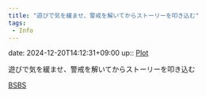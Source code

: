 ```yaml
---
title: "遊びで気を緩ませ、警戒を解いてからストーリーを叩き込む"
tags:
 - Info
---
```


date: 2024-12-20T14:12:31+09:00
up:: [Plot](../Bar/Novel/Chaos/Plot.md)

遊びで気を緩ませ、警戒を解いてからストーリーを叩き込む

[BSBS](../Bar/Novel/Sheet/BSBS.md)